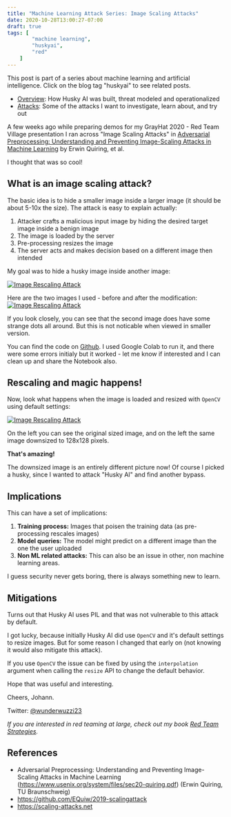 ```yaml
---
title: "Machine Learning Attack Series: Image Scaling Attacks"
date: 2020-10-28T13:00:27-07:00
draft: true
tags: [
        "machine learning",
        "huskyai",
        "red"
    ]
---
```



This post is part of a series about machine learning and artificial intelligence. Click on the blog tag "huskyai" to see related posts. 

* [Overview](/blog/posts/2020/husky-ai-walkthrough/): How Husky AI was built, threat modeled and operationalized
* [Attacks](/blog/posts/2020/husky-ai-threat-modeling-machine-learning/): Some of the attacks I want to investigate, learn about, and try out

A few weeks ago while preparing demos for my GrayHat 2020 - Red Team Village presentation I ran across "Image Scaling Attacks" in [Adversarial Preprocessing: Understanding and Preventing Image-Scaling Attacks in Machine Learning](https://www.usenix.org/system/files/sec20-quiring.pdf) by Erwin Quiring, et al.

I thought that was so cool!

## What is an image scaling attack?

The basic idea is to hide a smaller image inside a larger image (it should be about 5-10x the size). The attack is easy to explain actually:

1. Attacker crafts a malicious input image by hiding the desired target image inside a benign image
2. The image is loaded by the server
3. Pre-processing resizes the image
4. The server acts and makes decision based on a different image then intended

My goal was to hide a husky image inside another image:

[![Image Rescaling Attack](/blog/images/2020/image-rescale-attack.gif)](/blog/images/2020/image-rescale-attack.gif)

Here are the two images I used - before and after the modification:
[![Image Rescaling Attack](/blog/images/2020/image-rescaling-attack-schoenbrunn.png)](/blog/images/2020/image-rescaling-attack-schoenbrunn.png)

If you look closely, you can see that the second image does have some strange dots all around. But this is not noticable when viewed in smaller version. 

You can find the code on [Github](https://github.com/EQuiw/2019-scalingattack). I used Google Colab to run it, and there were some errors initialy but it worked - let me know if interested and I can clean up and share the Notebook also.

## Rescaling and magic happens!

Now, look what happens when the image is loaded and resized with `OpenCV` using default settings:

[![Image Rescaling Attack](/blog/images/2020/image-rescaling-attack.png)](/blog/images/2020/image-rescaling-attack.png)

On the left you can see the original sized image, and on the left the same image downsized to 128x128 pixels. 

**That's amazing!**  

The downsized image is an entirely different picture now! Of course I picked a husky, since I wanted to attack "Husky AI" and find another bypass.

## Implications

This can have a set of implications:

1. **Training process:** Images that poisen the training data (as pre-processing rescales images)
2. **Model queries:** The model might predict on a different image than the one the user uploaded
3. **Non ML related attacks:** This can also be an issue in other, non machine learning areas.

I guess security never gets boring, there is always something new to learn.

## Mitigations

Turns out that Husky AI uses PIL and that was not vulnerable to this attack by default. 

I got lucky, because initially Husky AI did use `OpenCV` and it's default settings to resize images. But for some reason I changed that early on (not knowing it would also mitigate this attack). 

If you use `OpenCV` the issue can be fixed by using the `interpolation` argument when calling the `resize` API to change the default behavior.

Hope that was useful and interesting.

Cheers,
Johann.

Twitter: [@wunderwuzzi23](https://twitter.com/wunderwuzzi23)

*If you are interested in red teaming at large, check out my book [Red Team Strategies](https://www.amazon.com/gp/product/1838828869/ref=as_li_tl?ie=UTF8&camp=1789&creative=9325&creativeASIN=1838828869&linkCode=as2&tag=wunderwuzzi-20&linkId=b6523e937607be47499c6010ff489537).*

## References

* Adversarial Preprocessing: Understanding and Preventing Image-Scaling Attacks in Machine Learning (https://www.usenix.org/system/files/sec20-quiring.pdf) (Erwin Quiring, TU Braunschweig)
* https://github.com/EQuiw/2019-scalingattack 
* https://scaling-attacks.net